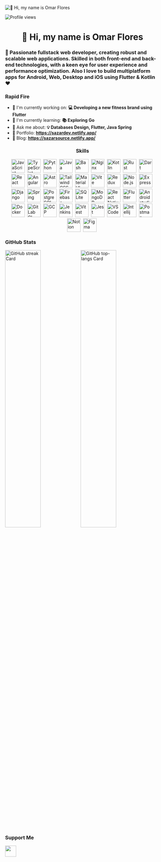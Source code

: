 ![👋 Hi, my name is Omar Flores](https://cdna.artstation.com/p/assets/images/images/066/880/442/original/ilgin-gungor-calisma-masasi11.gif?1694002774)

![Profile views](https://komarev.com/ghpvc/?username=CerberusProgrammer&label=Profile%20views&color=0e75b6&style=flat)

<div id="toc">
  <ul align="center" style="list-style: none">
    <summary>
      <h1>
        👋 Hi, my name is Omar Flores
      </h1>
    </summary>
  </ul>
</div>

 **<h3 align="left">🚀 Passionate fullstack web developer, creating robust and scalable web applications. Skilled in both front-end and back-end technologies, with a keen eye for user experience and performance optimization. Also I love to build multiplatform apps for Android, Web, Desktop and iOS using Flutter & Kotlin ❤️</h3>**

**<h3 align="left">Rapid Fire</h3>**

- 💼 I'm currently working on: **💻 Developing a new fitness brand using Flutter**
- 🌱 I'm currently learning: **📚 Exploring Go**
- 💬 Ask me about: **💡 Databases Design, Flutter, Java Spring**
- 📂 Portfolio: **<a href="https://sazardev.netlify.app/" target="_blank">https://sazardev.netlify.app/</a>**
- 📝 Blog: **<a href="https://sazarsource.netlify.app/" target="_blank">https://sazarsource.netlify.app/</a>**


 **<h3 align="center">Skills</h3>**

<div style="display: flex; flex-wrap: wrap; gap: 4px; justify-content: center;"><img src="https://skillicons.dev/icons?i=javascript" height="44" alt="JavaScript" style="margin-right: 4px"> <img src="https://skillicons.dev/icons?i=typescript" height="44" alt="TypeScript" style="margin-right: 4px"> <img src="https://skillicons.dev/icons?i=python" height="44" alt="Python" style="margin-right: 4px"> <img src="https://skillicons.dev/icons?i=java" height="44" alt="Java" style="margin-right: 4px"> <img src="https://skillicons.dev/icons?i=bash" height="44" alt="Bash" style="margin-right: 4px"> <img src="https://skillicons.dev/icons?i=nginx" height="44" alt="Nginx" style="margin-right: 4px"> <img src="https://skillicons.dev/icons?i=kotlin" height="44" alt="Kotlin" style="margin-right: 4px"> <img src="https://skillicons.dev/icons?i=rust" height="44" alt="Rust" style="margin-right: 4px"> <img src="https://skillicons.dev/icons?i=dart" height="44" alt="Dart" style="margin-right: 4px"> <img src="https://skillicons.dev/icons?i=react" height="44" alt="React" style="margin-right: 4px"> <img src="https://skillicons.dev/icons?i=angular" height="44" alt="Angular" style="margin-right: 4px"> <img src="https://skillicons.dev/icons?i=astro" height="44" alt="Astro" style="margin-right: 4px"> <img src="https://skillicons.dev/icons?i=tailwind" height="44" alt="Tailwind CSS" style="margin-right: 4px"> <img src="https://skillicons.dev/icons?i=materialui" height="44" alt="Material UI" style="margin-right: 4px"> <img src="https://skillicons.dev/icons?i=vite" height="44" alt="Vite" style="margin-right: 4px"> <img src="https://skillicons.dev/icons?i=redux" height="44" alt="Redux" style="margin-right: 4px"> <img src="https://skillicons.dev/icons?i=nodejs" height="44" alt="Node.js" style="margin-right: 4px"> <img src="https://skillicons.dev/icons?i=express" height="44" alt="Express" style="margin-right: 4px"> <img src="https://skillicons.dev/icons?i=django" height="44" alt="Django" style="margin-right: 4px"> <img src="https://skillicons.dev/icons?i=spring" height="44" alt="Spring" style="margin-right: 4px"> <img src="https://skillicons.dev/icons?i=postgresql" height="44" alt="PostgreSQL" style="margin-right: 4px"> <img src="https://skillicons.dev/icons?i=firebase" height="44" alt="Firebase" style="margin-right: 4px"> <img src="https://skillicons.dev/icons?i=sqlite" height="44" alt="SQLite" style="margin-right: 4px"> <img src="https://skillicons.dev/icons?i=mongodb" height="44" alt="MongoDB" style="margin-right: 4px"> <img src="https://skillicons.dev/icons?i=react" height="44" alt="React Native" style="margin-right: 4px"> <img src="https://skillicons.dev/icons?i=flutter" height="44" alt="Flutter" style="margin-right: 4px"> <img src="https://skillicons.dev/icons?i=androidstudio" height="44" alt="Androidstudio" style="margin-right: 4px"> <img src="https://skillicons.dev/icons?i=docker" height="44" alt="Docker" style="margin-right: 4px"> <img src="https://skillicons.dev/icons?i=gitlab" height="44" alt="GitLab CI" style="margin-right: 4px"> <img src="https://skillicons.dev/icons?i=gcp" height="44" alt="GCP" style="margin-right: 4px"> <img src="https://skillicons.dev/icons?i=jenkins" height="44" alt="Jenkins" style="margin-right: 4px"> <img src="https://skillicons.dev/icons?i=vitest	" height="44" alt="Vitest" style="margin-right: 4px"> <img src="https://skillicons.dev/icons?i=jest" height="44" alt="Jest" style="margin-right: 4px"> <img src="https://skillicons.dev/icons?i=vscode" height="44" alt="VSCode" style="margin-right: 4px"> <img src="https://skillicons.dev/icons?i=idea" height="44" alt="Intellij" style="margin-right: 4px"> <img src="https://skillicons.dev/icons?i=postman" height="44" alt="Postman" style="margin-right: 4px"> <img src="https://skillicons.dev/icons?i=notion" height="44" alt="Notion" style="margin-right: 4px"> <img src="https://skillicons.dev/icons?i=figma" height="44" alt="Figma" style="margin-right: 4px"></div>

 **<h3 align="left">GitHub Stats</h3>**

<p align="left">
  <img width="48%" src="https://streak-stats.demolab.com/?user=CerberusProgrammer&theme=react&hide_border=false&date_format=M+j%5B%2C+Y%5D&mode=daily&hide_total_contributions=false&hide_current_streak=false&hide_longest_streak=false&card_height=200" alt="GitHub streak Card" />
  <img width="48%" src="https://github-readme-stats.vercel.app/api/top-langs?username=CerberusProgrammer&theme=react&hide_title=false&layout=compact&langs_count=6&hide_progress=false&card_width=400" alt="GitHub top-langs Card" />
</p>

 **<h3 align="left">Support Me</h3>**

<p align="left"><a href="https://buymeacoffee.com/sazarcode" target="_blank"><img src="https://img.shields.io/badge/Buy%20Me%20a%20Coffee-fde047?style=for-the-badge&logo=buy-me-a-coffee&logoColor=white" height="36" style="margin-right: 4px"></a></p>
